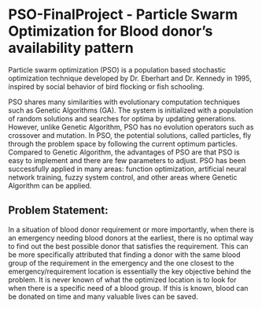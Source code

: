 # PSO-FinalProject - Particle Swarm Optimization for Blood donor’s availability pattern 

Particle swarm optimization (PSO) is a population based stochastic optimization technique developed by Dr. Eberhart and Dr. Kennedy  in 1995, inspired by social behavior of bird flocking or fish schooling.

PSO shares many similarities with evolutionary computation techniques such as Genetic Algorithms (GA). The system is initialized with a population of random solutions and searches for optima by updating generations. However, unlike Genetic Algorithm, PSO has no evolution operators such as crossover and mutation. In PSO, the potential solutions, called particles, fly through the problem space by following the current optimum particles. 
Compared to Genetic Algorithm, the advantages of PSO are that PSO is easy to implement and there are few parameters to adjust. PSO has been successfully applied in many areas: function optimization, artificial neural network training, fuzzy system control, and other areas where Genetic Algorithm can be applied.

## Problem Statement:
In a situation of blood donor requirement or more importantly, when there is an emergency needing blood donors at the earliest, there is no optimal way to find out the best possible donor that satisfies the requirement. This can be more specifically attributed that finding a donor with the same blood group of the requirement in the emergency and the one closest to the emergency/requirement location is essentially the key objective behind the problem. 
It is never known of what the optimized location is to look for when there is a specific need of a blood group. If this is known, blood can be donated on time and many valuable lives can be saved.
